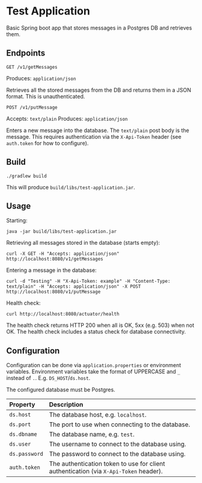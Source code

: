# Test Application

Basic Spring boot app that stores messages in a Postgres DB and retrieves them.

## Endpoints

`GET /v1/getMessages`

Produces: `application/json`

Retrieves all the stored messages from the DB and returns them in a JSON format. This is unauthenticated.

`POST /v1/putMessage`

Accepts: `text/plain`
Produces: `application/json`

Enters a new message into the database. The `text/plain` post body is the message.
This requires authentication via the `X-Api-Token` header (see `auth.token` for how to configure).

## Build

```
./gradlew build
```

This will produce `build/libs/test-application.jar`.

## Usage

Starting:

```
java -jar build/libs/test-application.jar
```

Retrieving all messages stored in the database (starts empty):

```
curl -X GET -H "Accepts: application/json" http://localhost:8080/v1/getMessages
```

Entering a message in the database:

```
curl -d "Testing" -H "X-Api-Token: example" -H "Content-Type: text/plain" -H "Accepts: application/json" -X POST http://localhost:8080/v1/putMessage
```

Health check:

```
curl http://localhost:8080/actuator/health
```

The health check returns HTTP 200 when all is OK, 5xx (e.g. 503) when not OK.
The health check includes a status check for database connectivity.

## Configuration

Configuration can be done via `application.properties` or environment variables.
Environment variables take the format of UPPERCASE and `_` instead of `.`. E.g. `DS_HOST`/`ds.host`.

The configured database must be Postgres.

| Property | Description |
|:---------|:------------|
| `ds.host` | The database host, e.g. `localhost`. |
| `ds.port` | The port to use when connecting to the database. |
| `ds.dbname` | The database name, e.g. `test`. |
| `ds.user` | The username to connect to the database using. |
| `ds.password` | The password to connect to the database using. |
| `auth.token` | The authentication token to use for client authentication (via `X-Api-Token` header). |
